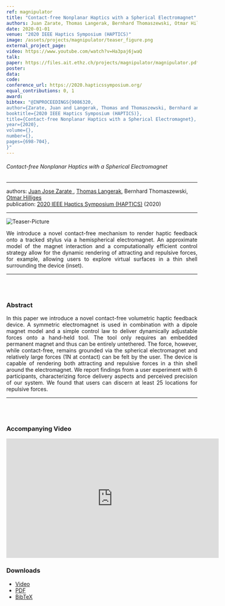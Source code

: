 ```yaml
---
ref: magnipulator
title: "Contact-free Nonplanar Haptics with a Spherical Electromagnet"
authors: Juan Zarate, Thomas Langerak, Bernhard Thomaszewski, Otmar Hilliges
date: 2020-01-01
venue: "2020 IEEE Haptics Symposium (HAPTICS)"
image: /assets/projects/magnipulator/teaser_figure.png
external_project_page: 
video: https://www.youtube.com/watch?v=Ha3paj6jwaQ
talk: 
paper: https://files.ait.ethz.ch/projects/magnipulator/magnipulator.pdf
poster: 
data: 
code: 
conference_url: https://2020.hapticssymposium.org/
equal_contributions: 0, 1
award: 
bibtex: "@INPROCEEDINGS{9086320,  
author={Zarate, Juan and Langerak, Thomas and Thomaszewski, Bernhard and Hilliges, Otmar},  
booktitle={2020 IEEE Haptics Symposium (HAPTICS)},   
title={Contact-free Nonplanar Haptics with a Spherical Electromagnet},   
year={2020},  
volume={},  
number={},  
pages={698-704},
}"
---
```


<h6> Contact-free Nonplanar Haptics with a Spherical Electromagnet </h6>
<hr />

<div class="fullcol">
    <div class="teaser-info-projectpage">
            <span class="normalcap">authors:</span>
            <span class="authorcap">
                <nobr><a href="/people/jjzarate/" title="Juan Jose Zarate">Juan Jose Zarate </a>, </nobr>
                <nobr><a href="/people/tlangerak/" title="Thomas Langerak">Thomas Langerak</a>, </nobr>
                <nobr>Bernhard Thomaszewski, </nobr>
                <nobr><a href="/people/hilliges/" title="Otmar Hilliges">Otmar Hilliges</a> </nobr>
            </span>
            <br/>
            <span class="normalcap"><nobr>publication: </nobr></span>
            <span class="authorcap">
                <a class="a-text-ext" href="https://ieeexplore.ieee.org/abstract/document/9086320/" title="2020 IEEE Haptics Symposium (HAPTICS)">2020 IEEE Haptics Symposium (HAPTICS)</a> (2020)
            </span>
        <hr />
    </div>
</div>

<div class="fullcol">
    <img class="fullcol" src="<?php ait_root_dir();?>projects/2020/magnipulator/teaser_figure.png" alt="Teaser-Picture"/>
    <div class="fullcol">
        <p align="justify">
            <span class="figurecap">
We introduce a novel contact-free mechanism to render haptic feedback onto a tracked stylus via a hemispherical electromagnet. An approximate model of the magnet interaction and a computationally efficient control strategy allow for the dynamic rendering of  attracting and repulsive forces, for example, allowing users to explore virtual surfaces in a thin shell surrounding the device (inset).
           </span>
        </p>
        <hr />
        <br/>
        <br/>
    </div>
</div>

<div class="fullcol">
    <h3>Abstract</h3>
    <p align="justify">
In this paper we introduce a novel contact-free volumetric haptic feedback device. A symmetric electromagnet is used in combination with a dipole magnet model and a simple control law to deliver dynamically adjustable forces onto a hand-held tool. The tool only requires an embedded permanent magnet and thus can be entirely untethered. The force, however, while contact-free, remains grounded via the spherical electromagnet and relatively large forces (1N at contact) can be felt by the user. The device is capable of rendering both attracting and repulsive forces in a thin shell around the electromagnet. We report findings from a user experiment with 6 participants, characterizing force delivery aspects and perceived precision of our system. We found that users can discern at least 25 locations for repulsive  forces. 
    </p>
    <hr />
    <br/>
    <br/>
</div>

<div class="fullcol">
<h3>Accompanying Video</h3>
    <div class="video" align="center">
<iframe width="560" height="315" src="https://www.youtube.com/embed/Ha3paj6jwaQ" frameborder="0" allow="accelerometer; autoplay; encrypted-media; gyroscope; picture-in-picture" allowfullscreen></iframe>
    </div>
</div>

<div class="fullcol">
 <h3>Downloads</h3>
    <ul class="linklist">
         <li class="a-vid"><a title="Video" href="<?php ait_root_dir();?>projects/2020/magnipulator/downloads/magnipulator.mp4">Video</a></li>
         <li class="a-pdf"><a target="_blank" title="PDF" href="<?php ait_root_dir();?>projects/2020/magnipulator/downloads/magnipulator.pdf">PDF</a></li>
 	     <li class="a-bib"><a title="BibTex" href="<?php ait_root_dir();?>projects/2020/magnipulator/zarate2020mag.bib">BibTeX</a></li>
    </ul>
    <br/>
</div>

